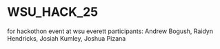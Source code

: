 # WSU_HACK_25
for hackothon event at wsu everett 
participants: Andrew Bogush, Raidyn Hendricks, Josiah Kumley, Joshua Pizana
